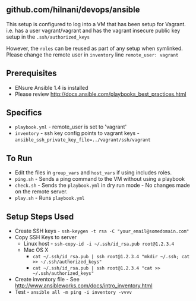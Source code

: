 ## github.com/hilnani/devops/ansible

This setup is configured to log into a VM that has been setup for Vagrant. 
i.e. has a user vagrant/vagrant and has the vagrant insecure public key setup in the `.ssh/authorized_keys`

However, the `roles` can be reused as part of any setup when symlinked.
Please change the remote user in `inventory` line `remote_user: vagrant` 

## Prerequisites

- ENsure Ansible 1.4 is installed
- Please review http://docs.ansible.com/playbooks_best_practices.html

## Specifics

- `playbook.yml` - remote_user is set to 'vagrant'
- `inventory` - ssh key config points to vagrant keys - `ansible_ssh_private_key_file=../vagrant/ssh/vagrant`

## To Run

- Edit the files in `group_vars` and `host_vars` if using includes roles.
- `ping.sh` - Sends a ping command to the VM without using a playbook
- `check.sh` - Sends the `playbook.yml` in dry run mode - No changes made on the remote server.
- `play.sh` - Runs `playbook.yml`


## Setup Steps Used

- Create SSH keys - `ssh-keygen -t rsa -C "your_email@somedomain.com"`
- Copy SSH Keys to server
  - Linux host - `ssh-copy-id -i ~/.ssh/id_rsa.pub root@1.2.3.4`
  - Mac OS X
    - `cat ~/.ssh/id_rsa.pub | ssh root@1.2.3.4 "mkdir ~/.ssh; cat >> ~/.ssh/authorized_keys"`
    - `cat ~/.ssh/id_rsa.pub | ssh root@1.2.3.4 "cat >> ~/.ssh/authorized_keys"`
- Create inventory file - See http://www.ansibleworks.com/docs/intro_inventory.html
- Test - `ansible all -m ping -i inventory -vvvv`
